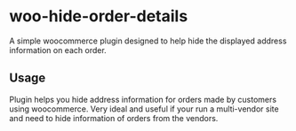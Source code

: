 # woo-hide-order-details
A simple woocommerce plugin designed to help hide the displayed address information on each order.

## Usage
Plugin helps you hide address information for orders made by customers using woocommerce. Very ideal and useful if your run a multi-vendor site and need to hide information of orders from the vendors.
